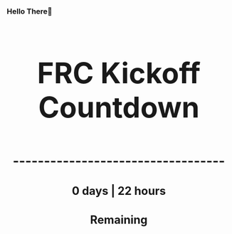 ### Hello There👋

<!---START-TIMER--->
<h3 align='center' style='font-size: 64px;'>FRC Kickoff Countdown</h3>
<h3 align='center' style='font-size: 30px;'>----------------------------------</h3>
<h3 align='center' style='font-size: 25px;'>0 days | 22 hours</h3>
<h3 align='center' style='font-size: 25px;'>Remaining</h3>
<!---END-TIMER--->
